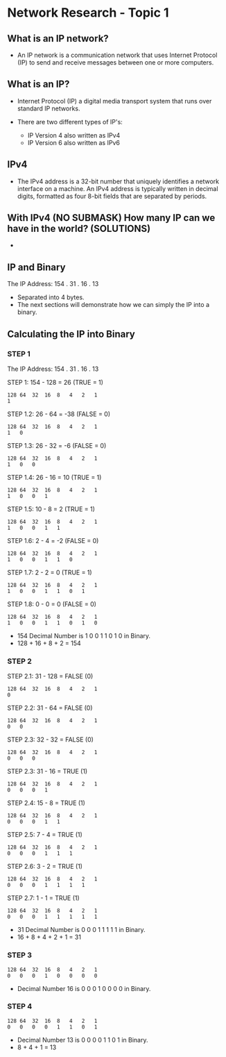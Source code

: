 # Network Research - Topic 1


## What is an IP network?

- An IP network is a communication network that uses Internet Protocol (IP)
to send and receive messages between one or more computers.

## What is an IP?

- Internet Protocol (IP) a digital media transport system that runs
over standard IP networks.

- There are two different types of IP's:

  - IP Version 4 also written as IPv4
  - IP Version 6 also written as IPv6

## IPv4

- The IPv4 address is a 32-bit number that uniquely identifies a network interface
on a machine. An IPv4 address is typically written in decimal digits, formatted
as four 8-bit fields that are separated by periods.

## With IPv4 (NO SUBMASK) How many IP can we have in the world? (SOLUTIONS)

-

## IP and Binary

The IP Address: 154 . 31 . 16 . 13

- Separated into 4 bytes.
- The next sections will demonstrate how we can simply the IP into a binary.

## Calculating the IP into Binary

### STEP 1

The IP Address: 154 . 31 . 16 . 13

STEP 1: 154 - 128 = 26 (TRUE = 1)
```
128	64	32	16	8	4	2	1
1	 	 	 	 	 	 	 
```

STEP 1.2: 26 - 64 = -38 (FALSE = 0)
```
128	64	32	16	8	4	2	1
1	0
```

STEP 1.3: 26 - 32 = -6 (FALSE = 0)	 	 	 	 	 	 
```
128	64	32	16	8	4	2	1
1	0	0
```

STEP 1.4: 26 - 16 = 10 (TRUE = 1)
```  
128	64	32	16	8	4	2	1
1	0	0	1
```

STEP 1.5: 10 - 8 = 2 (TRUE = 1)
```
128	64	32	16	8	4	2	1
1	0	0	1	1	 	 	 
```

STEP 1.6: 2 - 4 = -2 (FALSE = 0)
```
128	64	32	16	8	4	2	1
1	0	0	1	1	0	 	
```

STEP 1.7: 2 - 2 = 0 (TRUE = 1)
```
128	64	32	16	8	4	2	1
1	0	0	1	1	0	1	 
```

STEP 1.8: 0 - 0 = 0 (FALSE = 0)
```
128	64	32	16	8	4	2	1
1	0	0	1	1	0	1	0
```
- 154 Decimal Number is  1 0 0 1 1 0 1 0 in Binary.  
- 128 + 16 + 8 + 2 = 154  

### STEP 2

STEP 2.1: 31 - 128 = FALSE (0)
```
128	64	32	16	8	4	2	1
0
```

STEP 2.2: 31 - 64 = FALSE (0)
```
128	64	32	16	8	4	2	1
0	0	 	 	 	 	 	 
```

STEP 2.3: 32 - 32 = FALSE (0)
```
128	64	32	16	8	4	2	1
0	0	0
```

STEP 2.3: 31 - 16 =  TRUE (1)
```
128	64	32	16	8	4	2	1
0	0	0	1
```

STEP 2.4: 15 - 8 = TRUE (1)
```
128	64	32	16	8	4	2	1
0	0	0	1	1	 	 	 
```

STEP 2.5: 7 - 4 = TRUE (1)
```
128	64	32	16	8	4	2	1
0	0	0	1	1	1	 	 
```

STEP 2.6: 3 - 2 = TRUE (1)
```
128	64	32	16	8	4	2	1
0	0	0	1	1	1	1	 
```

STEP 2.7: 1 - 1 = TRUE (1)
```
128	64	32	16	8	4	2	1
0	0	0	1	1	1	1	1
```
- 31 Decimal Number is 0 0 0 1 1 1 1 1 in Binary.  
- 16 + 8 + 4 + 2 + 1 = 31

### STEP 3

```
128	64	32	16	8	4	2	1
0	0	0	1	0	0	0	0
```
- Decimal Number 16 is 0 0 0 1 0 0 0 0 in Binary.  

### STEP 4

```
128	64	32	16	8	4	2	1
0	0	0	0	1	1	0	1
```
- Decimal Number 13 is 0 0 0 0 1 1 0 1 in Binary.
- 8 + 4 + 1 = 13
